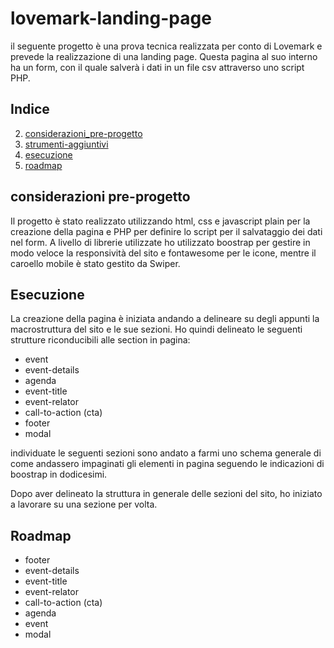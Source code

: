 # lovemark-landing-page 
il seguente progetto è una prova tecnica realizzata per conto di Lovemark e prevede la realizzazione
di una landing page.
Questa pagina al suo interno ha un form, con il quale salverà i dati in un file csv attraverso uno script PHP. 


## Indice

2. [considerazioni_pre-progetto](#considerazioni-pre-progetto)
3. [strumenti-aggiuntivi](#strumenti-aggiuntivi )
3. [esecuzione](#esecuzione)
5. [roadmap](#roadmap)

## considerazioni pre-progetto
Il progetto è stato realizzato utilizzando html, css e javascript plain per la creazione della pagina e PHP per definire lo script per il salvataggio dei dati nel form. 
A livello di librerie utilizzate ho utilizzato boostrap per gestire in modo veloce la responsività del sito e fontawesome per le icone, mentre il caroello mobile è stato gestito da Swiper.

## Esecuzione 
La creazione della pagina è iniziata andando a delineare su degli appunti la macrostruttura del sito e le sue sezioni.
Ho quindi delineato le seguenti strutture riconducibili alle section in pagina:
- event
- event-details
- agenda
- event-title
- event-relator
- call-to-action (cta)
- footer
- modal

individuate le seguenti sezioni sono andato a farmi uno schema generale di come andassero impaginati gli elementi in pagina seguendo le indicazioni di boostrap in dodicesimi.

Dopo aver delineato la struttura in generale delle sezioni del sito, ho iniziato a lavorare su una sezione per volta.

 

## Roadmap

- footer
- event-details
- event-title
- event-relator
- call-to-action (cta)
- agenda
- event
- modal
